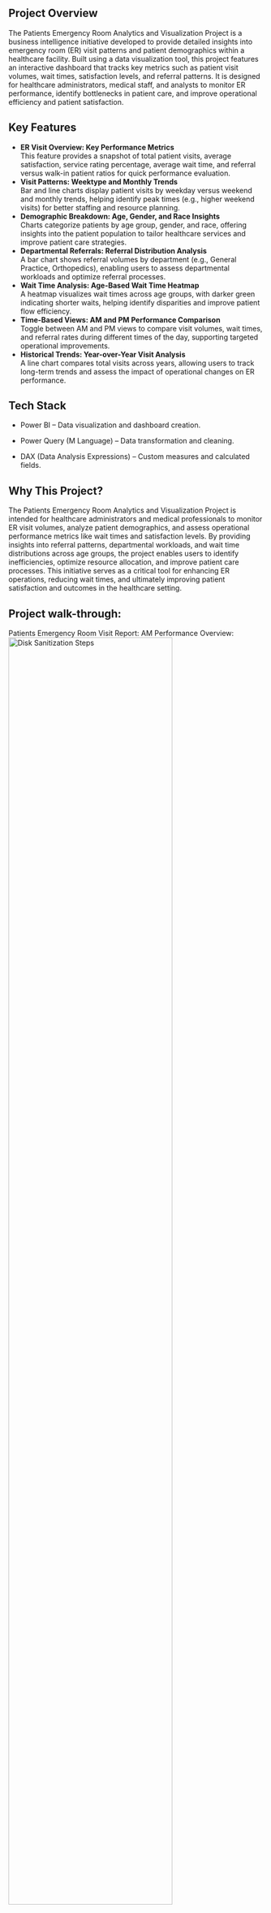 
<h2>Project Overview</h2>
The Patients Emergency Room Analytics and Visualization Project is a business intelligence initiative developed to provide detailed insights into emergency room (ER) visit patterns and patient demographics within a healthcare facility. Built using a data visualization tool, this project features an interactive dashboard that tracks key metrics such as patient visit volumes, wait times, satisfaction levels, and referral patterns. It is designed for healthcare administrators, medical staff, and analysts to monitor ER performance, identify bottlenecks in patient care, and improve operational efficiency and patient satisfaction.
<br />


<h2>Key Features</h2>
<ul>
  <li><strong>ER Visit Overview: Key Performance Metrics</strong><br>
  This feature provides a snapshot of total patient visits, average satisfaction, service rating percentage, average wait time, and referral versus walk-in patient ratios for quick performance evaluation.</li>

  <li><strong>Visit Patterns: Weektype and Monthly Trends</strong><br>
  Bar and line charts display patient visits by weekday versus weekend and monthly trends, helping identify peak times (e.g., higher weekend visits) for better staffing and resource planning.</li>

  <li><strong>Demographic Breakdown: Age, Gender, and Race Insights</strong><br>
  Charts categorize patients by age group, gender, and race, offering insights into the patient population to tailor healthcare services and improve patient care strategies.</li>

  <li><strong>Departmental Referrals: Referral Distribution Analysis</strong><br>
  A bar chart shows referral volumes by department (e.g., General Practice, Orthopedics), enabling users to assess departmental workloads and optimize referral processes.</li>

  <li><strong>Wait Time Analysis: Age-Based Wait Time Heatmap</strong><br>
  A heatmap visualizes wait times across age groups, with darker green indicating shorter waits, helping identify disparities and improve patient flow efficiency.</li>

  <li><strong>Time-Based Views: AM and PM Performance Comparison</strong><br>
  Toggle between AM and PM views to compare visit volumes, wait times, and referral rates during different times of the day, supporting targeted operational improvements.</li>

  <li><strong>Historical Trends: Year-over-Year Visit Analysis</strong><br>
  A line chart compares total visits across years, allowing users to track long-term trends and assess the impact of operational changes on ER performance.</li>
</ul>


<h2>Tech Stack </h2>

- Power BI – Data visualization and dashboard creation.

- Power Query (M Language) – Data transformation and cleaning.

- DAX (Data Analysis Expressions) – Custom measures and calculated fields.


<h2>Why This Project? </h2>

The Patients Emergency Room Analytics and Visualization Project is intended for healthcare administrators and medical professionals to monitor ER visit volumes, analyze patient demographics, and assess operational performance metrics like wait times and satisfaction levels. By providing insights into referral patterns, departmental workloads, and wait time distributions across age groups, the project enables users to identify inefficiencies, optimize resource allocation, and improve patient care processes. This initiative serves as a critical tool for enhancing ER operations, reducing wait times, and ultimately improving patient satisfaction and outcomes in the healthcare setting.

<h2>Project walk-through:</h2>

Patients Emergency Room Visit Report: AM Performance Overview: <br/>
<img src="https://i.imgur.com/q3NiJlS.png" height="80%" width="80%" alt="Disk Sanitization Steps"/>
<br />
<br />

Patients Emergency Room Visit Report: PM Performance Insights: <br/>
<img src="https://i.imgur.com/pTOn3X8.png" height="80%" width="80%" alt="Disk Sanitization Steps"/>
<br />
<br />


<!--
 ```diff
- text in red
+ text in green
! text in orange
# text in gray
@@ text in purple (and bold)@@
```
--!>
